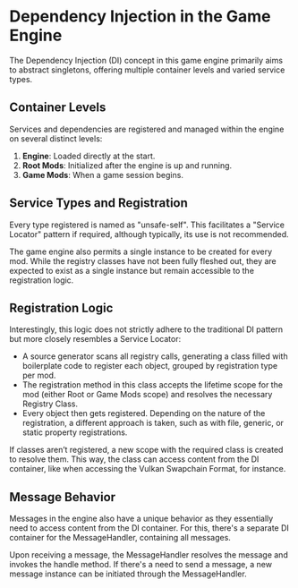 # Dependency Injection in the Game Engine

The Dependency Injection (DI) concept in this game engine primarily aims to abstract singletons, offering multiple
container levels and varied service types.

## Container Levels

Services and dependencies are registered and managed within the engine on several distinct levels:

1. **Engine**: Loaded directly at the start.
2. **Root Mods**: Initialized after the engine is up and running.
3. **Game Mods**: When a game session begins.

## Service Types and Registration

Every type registered is named as "unsafe-self". This facilitates a "Service Locator" pattern if required, although
typically, its use is not recommended.

The game engine also permits a single instance to be created for every mod. While the registry classes have not been
fully fleshed out, they are expected to exist as a single instance but remain accessible to the registration logic.

## Registration Logic

Interestingly, this logic does not strictly adhere to the traditional DI pattern but more closely resembles a Service
Locator:

* A source generator scans all registry calls, generating a class filled with boilerplate code to register each object, grouped by registration type per mod.
* The registration method in this class accepts the lifetime scope for the mod (either Root or Game Mods scope) and resolves the necessary Registry Class.
* Every object then gets registered. Depending on the nature of the registration, a different approach is taken, such as with file, generic, or static property registrations.

If classes aren’t registered, a new scope with the required class is created to resolve them. This way, the class can
access content from the DI container, like when accessing the Vulkan Swapchain Format, for instance.

## Message Behavior

Messages in the engine also have a unique behavior as they essentially need to access content from the DI container. For
this, there's a separate DI container for the MessageHandler, containing all messages.

Upon receiving a message, the MessageHandler resolves the message and invokes the handle method. If there's a need to
send a message, a new message instance can be initiated through the MessageHandler.
